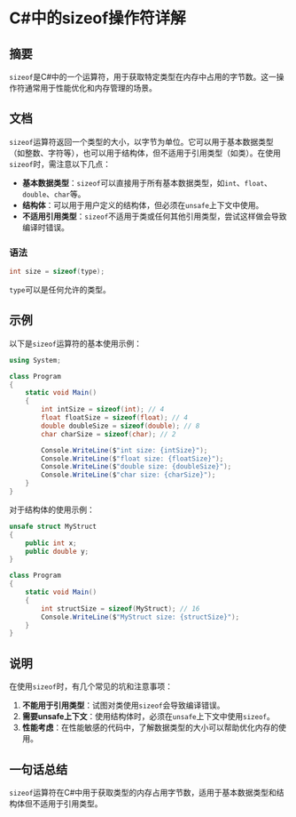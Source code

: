 <!--
Meta Description: # C#中的sizeof操作符详解 ## 摘要 `sizeof`是C#中的一个运算符，用于获取特定类型在内存中占用的字节数。这一操作符通常用于性能优化和内存管理的场景。 ## 文档 `sizeof`运算符返回一个类型的大小，以字节为单位。它可以用于基本数据类型（如整数、字符等），也可以用于结构体，但...
Meta Keywords: sizeof, int, size, double, console
-->

# C#中的sizeof操作符详解

## 摘要
`sizeof`是C#中的一个运算符，用于获取特定类型在内存中占用的字节数。这一操作符通常用于性能优化和内存管理的场景。

## 文档
`sizeof`运算符返回一个类型的大小，以字节为单位。它可以用于基本数据类型（如整数、字符等），也可以用于结构体，但不适用于引用类型（如类）。在使用`sizeof`时，需注意以下几点：

- **基本数据类型**：`sizeof`可以直接用于所有基本数据类型，如`int`、`float`、`double`、`char`等。
- **结构体**：可以用于用户定义的结构体，但必须在`unsafe`上下文中使用。
- **不适用引用类型**：`sizeof`不适用于类或任何其他引用类型，尝试这样做会导致编译时错误。

### 语法
```csharp
int size = sizeof(type);
```

`type`可以是任何允许的类型。

## 示例
以下是`sizeof`运算符的基本使用示例：

```csharp
using System;

class Program
{
    static void Main()
    {
        int intSize = sizeof(int); // 4
        float floatSize = sizeof(float); // 4
        double doubleSize = sizeof(double); // 8
        char charSize = sizeof(char); // 2

        Console.WriteLine($"int size: {intSize}");
        Console.WriteLine($"float size: {floatSize}");
        Console.WriteLine($"double size: {doubleSize}");
        Console.WriteLine($"char size: {charSize}");
    }
}
```

对于结构体的使用示例：

```csharp
unsafe struct MyStruct
{
    public int x;
    public double y;
}

class Program
{
    static void Main()
    {
        int structSize = sizeof(MyStruct); // 16
        Console.WriteLine($"MyStruct size: {structSize}");
    }
}
```

## 说明
在使用`sizeof`时，有几个常见的坑和注意事项：

1. **不能用于引用类型**：试图对类使用`sizeof`会导致编译错误。
2. **需要unsafe上下文**：使用结构体时，必须在`unsafe`上下文中使用`sizeof`。
3. **性能考虑**：在性能敏感的代码中，了解数据类型的大小可以帮助优化内存的使用。

## 一句话总结
`sizeof`运算符在C#中用于获取类型的内存占用字节数，适用于基本数据类型和结构体但不适用于引用类型。